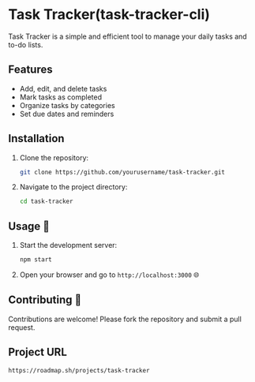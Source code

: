 
# Task Tracker(task-tracker-cli)

Task Tracker is a simple and efficient tool to manage your daily tasks and to-do lists.

## Features

- Add, edit, and delete tasks
- Mark tasks as completed
- Organize tasks by categories
- Set due dates and reminders

## Installation

1. Clone the repository:
    ```sh
    git clone https://github.com/yourusername/task-tracker.git
    ```
2. Navigate to the project directory:
    ```sh
    cd task-tracker
    ```

## Usage 🚀

1. Start the development server:
    ```sh
    npm start
    ```
2. Open your browser and go to `http://localhost:3000` 🌐

## Contributing 🤝

Contributions are welcome! Please fork the repository and submit a pull request.

## Project URL
`https://roadmap.sh/projects/task-tracker`